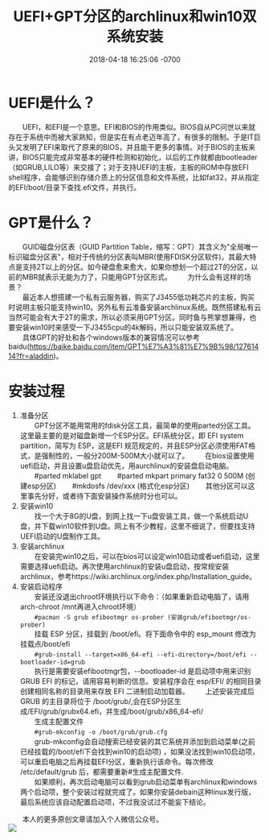 ﻿---
layout: post
title:  "UEFI+GPT分区的archlinux和win10双系统安装"
date: 2018-04-18 16:25:06 -0700
---

UEFI是什么？
====
　　UEFI，和EFI是一个意思。EFI和BIOS的作用类似。BIOS自从PC问世以来就存在于系统中而被大家熟知，但是实在有点老迈年高了，有很多的限制。于是IT巨头又发明了EFI来取代了原来的BIOS，并且能干更多的事情。对于BIOS的主板来讲，BIOS只能完成非常基本的硬件检测和初始化，以后的工作就都由bootleader（如GRUB,LILO等）来交接了；对于支持UEFI的主板，主板的ROM中存放EFI shell程序，会能够识别存储介质上的分区信息和文件系统，比如fat32，并从指定的EFI/boot/目录下查找.efi文件，并执行。

GPT是什么？
====
　　GUID磁盘分区表（GUID Partition Table，缩写：GPT）其含义为"全局唯一标识磁盘分区表"，相对于传统的分区表叫MBR(使用FDISK分区软件)，其最大特点是支持2T以上的分区。如今硬盘愈来愈大，如果你想划一个超过2T的分区，以前的MBR就表示无能为力了，只能用GPT分区形式。
　　为什么会有这样的场景？  
　　最近本人想搭建一个私有云服务器，购买了J3455低功耗芯片的主板，购买时说明主板只能支持win10。另外私有云准备安装archlinux系统。既然搭建私有云当然可能会有大于2T的需求，所以必须采用GPT分区。同时鱼与熊掌想兼得，也要安装win10时来感受一下J3455cpu的4k解码，所以只能安装双系统了。  
　　具体GPT的好处和各个windows版本的兼容情况可以参考baidu(https://baike.baidu.com/item/GPT%E7%A3%81%E7%9B%98/12761414?fr=aladdin)。 

安装过程
====
1. 准备分区  
　　GPT分区不能用常用的fdisk分区工具，最简单的使用parted分区工具。这里最主要的是对磁盘新增一个ESP分区。EFI系统分区，即 EFI system partition，简写为 ESP，这是EFI 规范规定的，并且ESP分区必须使用FAT格式，是强制性的，一般分200M-500M大小就可以了。
　　在bios设置使用uefi启动，并且设置u盘启动优先，用aurchlinux的安装盘启动电脑。
　　#parted mklabel gpt
　　#parted mkpart primary fat32 0 500M (创建esp分区)
　　#mkdosfs /dev/xxx (格式化esp分区)
　　其他分区可以这里事先分好，或者待下面安装操作系统时分也可以。
1. 安装win10  
　　找一个大于8G的U盘，到网上找一下u盘安装工具，做一个系统启动U盘，并下载win10软件到U盘。网上有不少教程，这里不细说了，但要找支持UEFI启动的U盘制作工具。
1. 安装archlinux  
　　在安装完win10之后，可以在bios可以设定win10启动或者uefi启动，这里需要选择uefi启动。再次使用archlinux的安装u盘启动，按常规安装archlinux，参考https://wiki.archlinux.org/index.php/Installation_guide。
1. 安装启动程序  
　　安装还没退出chroot环境执行以下命令：（如果重新启动电脑了，请用arch-chroot /mnt再进入chroot环境）  
　　```#pacman -S grub efibootmgr os-prober (安装grub/efibootmgr/os-prober)```  
　　挂载 ESP 分区，挂载到 /boot/efi。将下面命令中的 esp_mount 修改为挂载点/boot/efi  
　　```#grub-install --target=x86_64-efi --efi-directory=/boot/efi --bootloader-id=grub```  
　　执行是需要安装efibootmgr包，--bootloader-id 是启动项中用来识别 GRUB EFI 的标记，请用容易判断的信息。安装程序会在 esp/EFI/ 的相同目录创建相同名称的目录用来存放 EFI 二进制启动加载器。
　　上述安装完成后 GRUB 的主目录将位于 /boot/grub/,会在ESP分区生成/EFI/grub/grubx64.efi，并生成/boot/grub/x86_64-efi/  
　　生成主配置文件  
　　```#grub-mkconfig -o /boot/grub/grub.cfg```  
　　grub-mkconfig会自动搜索已经安装的其它系统并添加到启动菜单(之前已经挂载的/boot/efi下会找到win10的启动项)  ，如果没法找到win10启动项，可以重启电脑之后再挂载EFI分区，重新执行该命令。每次修改 /etc/default/grub 后，都需要重新#生成主配置文件.  
　　如果顺利，再次启动电脑可以看到grub启动菜单有archlinux和windows两个启动项，整个安装过程就完成了。如果你安装debain这种linux发行版，最后系统应该自动配置启动项，不过我没试过不能妄下结论。

&emsp;&emsp;本人的更多原创文章请加入个人微信公众号。  
![](/images/weixin.jpg)

